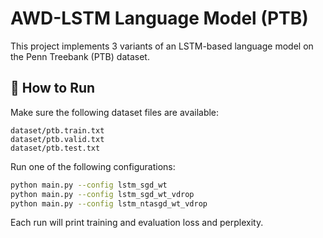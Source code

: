 
# AWD-LSTM Language Model (PTB)

This project implements 3 variants of an LSTM-based language model on the Penn Treebank (PTB) dataset.

## 🔧 How to Run

Make sure the following dataset files are available:

```
dataset/ptb.train.txt
dataset/ptb.valid.txt
dataset/ptb.test.txt
```

Run one of the following configurations:

```bash
python main.py --config lstm_sgd_wt
python main.py --config lstm_sgd_wt_vdrop
python main.py --config lstm_ntasgd_wt_vdrop
```

Each run will print training and evaluation loss and perplexity.

